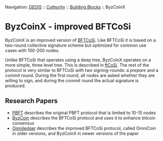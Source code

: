 Navigation: [DEDIS](https://github.com/dedis/doc/tree/master/README.md) ::
[Cothority](../README.md) ::
[Building Blocks](../doc/BuildingBlocks.md) ::
ByzCoinX

# ByzCoinX - improved BFTCoSi

ByzCoinX is an improved version of [BFTCoSi](../bftcosi/README.md). Like BFTCoSi
it is based on a two-round collective signature scheme but optimized for common
use cases with 100-200 nodes.

Unlike BFTCoSi that operates using a deep tree, ByzCoinX operates on a more simple,
three level tree. This is described in [ftCoSi](../ftcosi/README.md). The rest
of the protocol is very similar to BFTCoSi with two signing-rounds: a _prepare_
and a _commit_ round. During the first round, all nodes are asked whether they
are willing to sign, and during the _commit_ round the actual signature is
produced.

## Research Papers

- [PBFT](http://pmg.csail.mit.edu/papers/osdi99.pdf) describes the original
PBFT protocol that is limited to 10-15 nodes
- [ByzCoin](https://arxiv.org/abs/1602.06997) describes the BFTCoSi protocol
and uses it to enhance bitcoin consensus
- [Omniledger](https://eprint.iacr.org/2017/406.pdf) describes the improved
BFTCoSi protocol, called OmniCoin in older versions, and ByzCoinX in newer versions
of the paper
